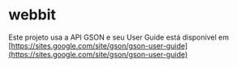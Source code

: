 webbit
======

Este projeto usa a API GSON e seu User Guide está disponível em [https://sites.google.com/site/gson/gson-user-guide](https://sites.google.com/site/gson/gson-user-guide) 



